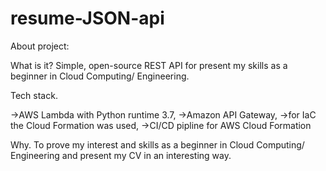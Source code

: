 # resume-JSON-api

About project:

What is it?
Simple, open-source REST API for present my skills as a beginner in Cloud Computing/ Engineering. 

Tech stack.

->AWS Lambda with Python runtime 3.7,
->Amazon API Gateway, 
->for IaC the Cloud Formation was used,
->CI/CD pipline for AWS Cloud Formation

Why.
To prove my interest and skills as a beginner in Cloud Computing/ Engineering and present my CV in an interesting way.
